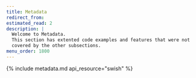 ```yaml
---
title: Metadata
redirect_from:
estimated_read: 2
description: |
  Welcome to Metadata.
  This section has extented code examples and features that were not
  covered by the other subsections.
menu_order: 1800
---
```


{% include metadata.md api_resource="swish" %}